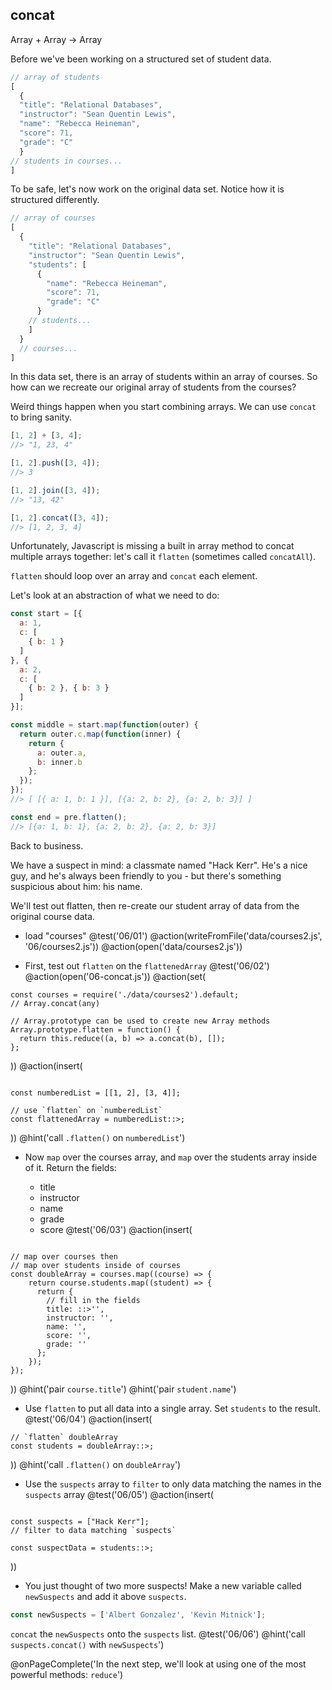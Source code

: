 ## concat
Array + Array -> Array

Before we've been working on a structured set of student data.

```js
// array of students
[
  {
  "title": "Relational Databases",
  "instructor": "Sean Quentin Lewis",
  "name": "Rebecca Heineman",
  "score": 71,
  "grade": "C"
  }
// students in courses...
]
```

To be safe, let's now work on the original data set. Notice how it is structured differently.

```js
// array of courses
[
  {
    "title": "Relational Databases",
    "instructor": "Sean Quentin Lewis",
    "students": [
      {
        "name": "Rebecca Heineman",
        "score": 71,
        "grade": "C"
      }
    // students...
    ]
  }
  // courses...
]
```

In this data set, there is an array of students within an array of courses. So how can we recreate our original array of students from the courses?

Weird things happen when you start combining arrays. We can use `concat` to bring sanity.

```js
[1, 2] + [3, 4];
//> "1, 23, 4"

[1, 2].push([3, 4]);
//> 3

[1, 2].join([3, 4]);
//> "13, 42"

[1, 2].concat([3, 4]);
//> [1, 2, 3, 4]
```

Unfortunately, Javascript is missing a built in array method to concat multiple arrays together: let's call it `flatten` (sometimes called `concatAll`).

`flatten` should loop over an array and `concat` each element.

Let's look at an abstraction of what we need to do:

```js
const start = [{
  a: 1,
  c: [
    { b: 1 }
  ]
}, {
  a: 2,
  c: [
    { b: 2 }, { b: 3 }
  ]
}];

const middle = start.map(function(outer) {
  return outer.c.map(function(inner) {
    return {
      a: outer.a,
      b: inner.b
    };
  });
});
//> [ [{ a: 1, b: 1 }], [{a: 2, b: 2}, {a: 2, b: 3}] ]

const end = pre.flatten();
//> [{a: 1, b: 1}, {a: 2, b: 2}, {a: 2, b: 3}]
```

Back to business.

We have a suspect in mind: a classmate named "Hack Kerr". He's a nice guy, and he's always been friendly to you - but there's something suspicious about him: his name.

We'll test out flatten, then re-create our student array of data from the original course data.

+ load "courses"
@test('06/01')
@action(writeFromFile('data/courses2.js', '06/courses2.js'))
@action(open('data/courses2.js'))

+ First, test out `flatten` on the `flattenedArray`
@test('06/02')
@action(open('06-concat.js'))
@action(set(
```
const courses = require('./data/courses2').default;
// Array.concat(any)

// Array.prototype can be used to create new Array methods
Array.prototype.flatten = function() {
  return this.reduce((a, b) => a.concat(b), []);
};
```
))
@action(insert(
```

const numberedList = [[1, 2], [3, 4]];

// use `flatten` on `numberedList`
const flattenedArray = numberedList::>;
```  
))
@hint('call `.flatten()` on `numberedList`')


+ Now `map` over the courses array, and `map` over the students array inside of it.
Return the fields:

  * title
  * instructor
  * name
  * grade
  * score
@test('06/03')
@action(insert(
```

// map over courses then
// map over students inside of courses
const doubleArray = courses.map((course) => {
    return course.students.map((student) => {
      return {
        // fill in the fields
        title: ::>'',
        instructor: '',
        name: '',
        score: '',
        grade: ''
      };
    });
});

```
))
@hint('pair `course.title`')
@hint('pair `student.name`')

+ Use `flatten` to put all data into a single array. Set `students` to the result.
@test('06/04')
@action(insert(
```
// `flatten` doubleArray
const students = doubleArray::>;
```
))
@hint('call `.flatten()` on `doubleArray`')

+ Use the `suspects` array to `filter` to only data matching the names in the `suspects` array
@test('06/05')
@action(insert(
```

const suspects = ["Hack Kerr"];
// filter to data matching `suspects`

const suspectData = students::>;
```
))

+ You just thought of two more suspects! Make a new variable called `newSuspects` and add it above `suspects`.

```js
const newSuspects = ['Albert Gonzalez', 'Kevin Mitnick'];
```

`concat` the `newSuspects` onto the `suspects` list.
@test('06/06')
@hint('call `suspects.concat()` with `newSuspects`')

@onPageComplete('In the next step, we'll look at using one of the most powerful methods: `reduce`')

